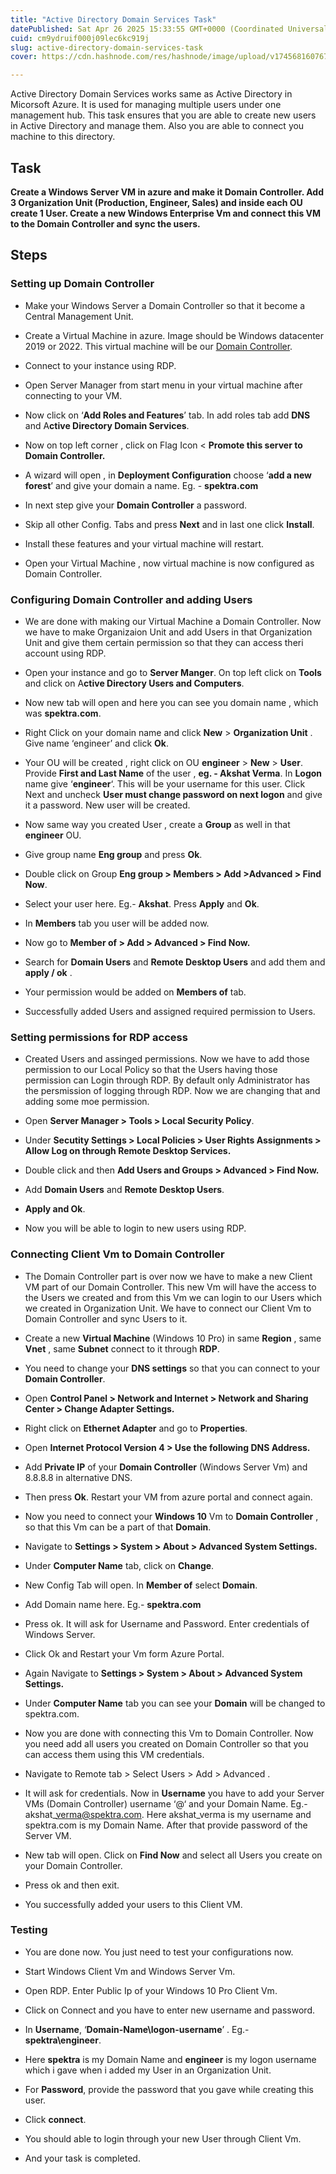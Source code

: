 ```yaml
---
title: "Active Directory Domain Services Task"
datePublished: Sat Apr 26 2025 15:33:55 GMT+0000 (Coordinated Universal Time)
cuid: cm9ydruif000j09lec6kc919j
slug: active-directory-domain-services-task
cover: https://cdn.hashnode.com/res/hashnode/image/upload/v1745681607670/e36ee114-3dba-499e-9d78-9407a195affc.png

---
```


Active Directory Domain Services works same as Active Directory in Micorsoft Azure. It is used for managing multiple users under one management hub. This task ensures that you are able to create new users in Active Directory and manage them. Also you are able to connect you machine to this directory.

## Task

**Create a Windows Server VM in azure and make it Domain Controller. Add 3 Organization Unit (Production, Engineer, Sales) and inside each OU create 1 User. Create a new Windows Enterprise Vm and connect this VM to the Domain Controller and sync the users.**

## Steps

### Setting up Domain Controller

* Make your Windows Server a Domain Controller so that it become a Central Management Unit.
    
* Create a Virtual Machine in azure. Image should be Windows datacenter 2019 or 2022. This virtual machine will be our [Domain Controller](https://www.techtarget.com/searchwindowsserver/definition/domain-controller).
    
* Connect to your instance using RDP.
    
* Open Server Manager from start menu in your virtual machine after connecting to your VM.
    
* Now click on ‘**Add Roles and Features**’ tab. In add roles tab add **DNS** and A**ctive Directory Domain Services**.
    
* Now on top left corner , click on Flag Icon &lt; **Promote this server to Domain Controller.**
    
* A wizard will open , in **Deployment Configuration** choose ‘**add a new forest**’ and give your domain a name. Eg. - **spektra.com**
    
* In next step give your **Domain Controller** a password.
    
* Skip all other Config. Tabs and press **Next** and in last one click **Install**.
    
* Install these features and your virtual machine will restart.
    
* Open your Virtual Machine , now virtual machine is now configured as Domain Controller.
    

### Configuring Domain Controller and adding Users

* We are done with making our Virtual Machine a Domain Controller. Now we have to make Organizaion Unit and add Users in that Organization Unit and give them certain permission so that they can access theri account using RDP.
    
* Open your instance and go to **Server Manger**. On top left click on **Tools** and click on A**ctive Directory Users and Computers**.
    
* Now new tab will open and here you can see you domain name , which was **spektra.com**.
    
* Right Click on your domain name and click **New** &gt; **Organization Unit** . Give name ‘engineer’ and click **Ok**.
    
* Your OU will be created , right click on OU **engineer** &gt; **New** &gt; **User**. Provide **First and Last Name** of the user , **eg. - Akshat Verma**. In **Logon** name give ‘**engineer**‘. This will be your username for this user. Click Next and uncheck **User must change password on next logon** and give it a password. New user will be created.
    
* Now same way you created User , create a **Group** as well in that **engineer** OU.
    
* Give group name **Eng group** and press **Ok**.
    
* Double click on Group **Eng group &gt; Members &gt; Add &gt;Advanced &gt; Find Now**.
    
* Select your user here. Eg.- **Akshat**. Press **Apply** and **Ok**.
    
* In **Members** tab you user will be added now.
    
* Now go to **Member of &gt; Add &gt; Advanced &gt; Find Now.**
    
* Search for **Domain Users** and **Remote Desktop Users** and add them and **apply / ok** .
    
* Your permission would be added on **Members of** tab.
    
* Successfully added Users and assigned required permission to Users.
    

### Setting permissions for RDP access

* Created Users and assinged permissions. Now we have to add those permission to our Local Policy so that the Users having those permission can Login through RDP. By default only Administrator has the persmission of logging through RDP. Now we are changing that and adding some moe permission.
    
* Open **Server Manager &gt; Tools &gt; Local Security Policy**.
    
* Under **Secutity Settings &gt; Local Policies &gt; User Rights Assignments &gt; Allow Log on through Remote Desktop Services.**
    
* Double click and then **Add Users and Groups &gt; Advanced &gt; Find Now.**
    
* Add **Domain Users** and **Remote Desktop Users**.
    
* **Apply and Ok**.
    
* Now you will be able to login to new users using RDP.
    

### Connecting Client Vm to Domain Controller

* The Domain Controller part is over now we have to make a new Client VM part of our Domain Controller. This new Vm will have the access to the Users we created and from this Vm we can login to our Users which we created in Organization Unit. We have to connect our Client Vm to Domain Controller and sync Users to it.
    
* Create a new **Virtual Machine** (Windows 10 Pro) in same **Region** , same **Vnet** , same **Subnet** connect to it through **RDP**.
    
* You need to change your **DNS settings** so that you can connect to your **Domain Controller**.
    
* Open **Control Panel &gt; Network and Internet &gt; Network and Sharing Center &gt; Change Adapter Settings.**
    
* Right click on **Ethernet Adapter** and go to **Properties**.
    
* Open **Internet Protocol Version 4 &gt; Use the following DNS Address.**
    
* Add **Private IP** of your **Domain Controller** (Windows Server Vm) and 8.8.8.8 in alternative DNS.
    
* Then press **Ok**. Restart your VM from azure portal and connect again.
    
* Now you need to connect your **Windows 10** Vm to **Domain Controller** , so that this Vm can be a part of that **Domain**.
    
* Navigate to **Settings &gt; System &gt; About &gt; Advanced System Settings.**
    
* Under **Computer Name** tab, click on **Change**.
    
* New Config Tab will open. In **Member of** select **Domain**.
    
* Add Domain name here. Eg.- **spektra.com**
    
* Press ok. It will ask for Username and Password. Enter credentials of Windows Server.
    
* Click Ok and Restart your Vm form Azure Portal.
    
* Again Navigate to **Settings &gt; System &gt; About &gt; Advanced System Settings.**
    
* Under **Computer Name** tab you can see your **Domain** will be changed to spektra.com.
    
* Now you are done with connecting this Vm to Domain Controller. Now you need add all users you created on Domain Controller so that you can access them using this VM credentials.
    
* Navigate to Remote tab &gt; Select Users &gt; Add &gt; Advanced .
    
* It will ask for credentials. Now in **Username** you have to add your Server VMs (Domain Controller) username ‘@‘ and your Domain Name. Eg.- akshat\_verma@spektra.com. Here akshat\_verma is my username and spektra.com is my Domain Name. After that provide password of the Server VM.
    
* New tab will open. Click on **Find Now** and select all Users you create on your Domain Controller.
    
* Press ok and then exit.
    
* You successfully added your users to this Client VM.
    

### Testing

* You are done now. You just need to test your configurations now.
    
* Start Windows Client Vm and Windows Server Vm.
    
* Open RDP. Enter Public Ip of your Windows 10 Pro Client Vm.
    
* Click on Connect and you have to enter new username and password.
    
* In **Username**, ‘**Domain-Name\\logon-username**’ . Eg.- **spektra\\engineer**.
    
* Here **spektra** is my Domain Name and **engineer** is my logon username which i gave when i added my User in an Organization Unit.
    
* For **Password**, provide the password that you gave while creating this user.
    
* Click **connect**.
    
* You should able to login through your new User through Client Vm.
    
* And your task is completed.